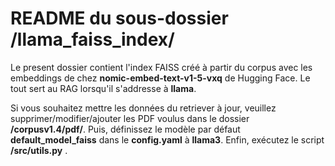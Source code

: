 # README du sous-dossier /llama_faiss_index/

Le present dossier contient l'index FAISS créé à partir du corpus avec les embeddings de chez **nomic-embed-text-v1-5-vxq** de Hugging Face. Le tout sert au RAG lorsqu'il s'addresse à **llama**.

Si vous souhaitez mettre les données du retriever à jour, veuillez supprimer/modifier/ajouter les PDF voulus dans le dossier **/corpusv1.4/pdf/**.
Puis, définissez le modèle par défaut **default_model_faiss** dans le **config.yaml** à **llama3**. Enfin, exécutez le script **/src/utils.py** .